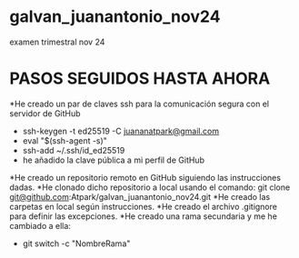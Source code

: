 # galvan_juanantonio_nov24
examen trimestral nov 24

# PASOS SEGUIDOS HASTA AHORA
*He creado un par de claves ssh para la comunicación segura con el servidor de GitHub
- ssh-keygen -t ed25519 -C juananatpark@gmail.com
- eval "$(ssh-agent -s)"
- ssh-add ~/.ssh/id_ed25519
- he añadido la clave pública a mi perfil de GitHub

*He creado un repositorio remoto en GitHub siguiendo las instrucciones dadas.
*He clonado dicho repositorio a local usando el comando: git clone git@github.com:Atpark/galvan_juanantonio_nov24.git
*He creado las carpetas en local según instrucciones.
*He creado el archivo .gitignore para definir las excepciones.
*He creado una rama secundaria y me he cambiado a ella:
- git switch -c "NombreRama"

